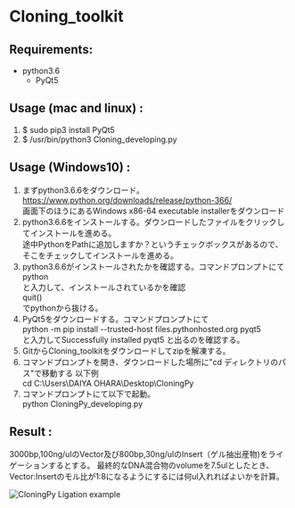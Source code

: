 # Cloning_toolkit

## Requirements:
- python3.6 
    - PyQt5 
## Usage (mac and linux) :
1. $ sudo pip3 install PyQt5
2. $ /usr/bin/python3 Cloning_developing.py

## Usage (Windows10) :
1. まずpython3.6.6をダウンロード。https://www.python.org/downloads/release/python-366/  
   画面下のほうにあるWindows x86-64 executable installerをダウンロード  
2. python3.6.6をインストールする。ダウンロードしたファイルをクリックしてインストールを進める。  
   途中PythonをPathに追加しますか？というチェックボックスがあるので、そこをチェックしてインストールを進める。  
3. python3.6.6がインストールされたかを確認する。コマンドプロンプトにて  
   python  
   と入力して、インストールされているかを確認  
   quit()  
   でpythonから抜ける。  
4. PyQt5をダウンロードする。コマンドプロンプトにて  
   python -m pip install --trusted-host files.pythonhosted.org pyqt5  
   と入力してSuccessfully installed pyqt5 と出るのを確認する。  
5. GitからCloning_toolkitをダウンロードしてzipを解凍する。  
6. コマンドプロンプトを開き、ダウンロードした場所に"cd ディレクトリのパス"で移動する 以下例  
   cd C:\Users\DAIYA OHARA\Desktop\CloningPy  
7. コマンドプロンプトにて以下で起動。  
   python CloningPy_developing.py  
   

## Result : 
3000bp,100ng/ulのVector及び800bp,30ng/ulのInsert（ゲル抽出産物)をライゲーションするとする。
最終的なDNA混合物のvolumeを7.5ulとしたとき、Vector:Insertのモル比が1:8になるようにするには何ul入れればよいかを計算。  
  
![CloningPy Ligation example](https://user-images.githubusercontent.com/28255294/42268856-8c6f4796-7fb7-11e8-8cf8-2db9aede4af1.PNG)
